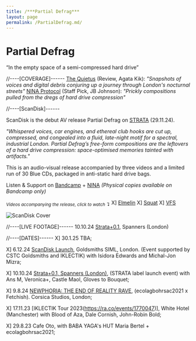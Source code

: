 ```yaml
---
title: /***Partial Defrag***
layout: page
permalink: /PartialDefrag.md/
---
```


# Partial Defrag
“In the empty space of a semi-compressed hard drive”


//----[COVERAGE]------
[The Quietus](https://thequietus.com/quietus-reviews/partial-defrag-scandisk-review/) (Review, Agata Kik): *"Snapshots of voices and digital debris conjuring up a journey through London's nocturnal streets"*
[NINA Protocol](https://www.ninaprotocol.com/releases/partial-defrag-scandisk) (Staff Pick, JB Johnson): *"Prickly compositions pulled from the dregs of hard drive compression"*



//----[ScanDisk]------

ScanDisk is the debut AV release Partial Defrag on [STRATA](https://www.instagram.com/strata.edition/) (29.11.24). 

*"Whispered voices, car engines, and ethereal club hooks are cut up, compressed, and congealed into a fluid, late-night motif for a spectral, industrial London. Partial Defrag’s free-form compositions are the leftovers of a hard drive compression: space-optimised memories tainted with artifacts."*

This is an audio-visual release accompanied by three videos and a limited run of 30 Blue CDs, packaged in anti-static hard drive bags.

Listen & Support on [Bandcamp](https://strataedition.bandcamp.com/album/scandisk) + [NINA](https://www.ninaprotocol.com/articles/partial-defrag-scandisk) *(Physical copies available on Bandcamp only)*

<sub>*Videos accompanying the release, click to watch ↴*</sub> 
 X] [Elmelin](youtu.be/npcC32gz2KQ)
 X] [Squat](youtu.be/mrEraBWjmkA)
 X] [VFS](youtu.be/3WujZG_iTCk)

<img alt="ScanDisk Cover" class="centered-image" src="/vlp1602.github.io/images/scanDiskCover.jpg" />



//----[LIVE FOOTAGE]------
10.10.24 [Strata+0.1](https://youtu.be/S_Df2o6p2D4?si=6iOVR2Pu76hxkHmr), Spanners (London)


//----[DATES]------
 X] 30.1.25 TBA;

 X] 6.12.24 [ScanDisk Launch](https://ra.co/events/2051306), Goldsmiths SIML, London. (Event supported by CSTC Goldsmiths and IKLECTIK) with Isidora Edwards and Michal-Jon Mizra;
 
 X] 10.10.24 [Strata+0.1, Spanners (London)](https://ra.co/events/1969763), (STRATA label launch event) with Ans M, Veronica+, Castle Maol, Gloves to Bouquet;
 
 X] 9.8.24 [NEWPHORIA: THE END OF REALITY RAVE](https://ra.co/events/1862444), (ecolagbohrsac2021 x Fetchish). Corsica Studios, London;
 
 X] 17.11.23 [IKLECTIK Tour 2023(https://ra.co/events/1770047)], White Hotel (Manchester) with Blood of Aza, Dale Cornish, John-Robin Bold;
 
 X] 29.8.23 Cafe Oto, with BABA YAGA's HUT Maria Bertel + ecolagbohrsac2021;


